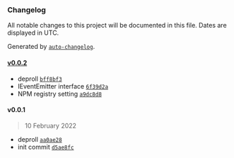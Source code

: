 ### Changelog

All notable changes to this project will be documented in this file. Dates are displayed in UTC.

Generated by [`auto-changelog`](https://github.com/CookPete/auto-changelog).

#### [v0.0.2](https://github.com/nbsolutions-ca/event-js/compare/v0.0.1...v0.0.2)

- deproll [`bff8bf3`](https://github.com/nbsolutions-ca/event-js/commit/bff8bf304e6fb88e751d30e2ec1c12bee5e0f630)
- IEventEmitter interface [`6f39d2a`](https://github.com/nbsolutions-ca/event-js/commit/6f39d2a1b006b7757af42daa5ccbdc48f73bd9ee)
- NPM registry setting [`a9dc8d8`](https://github.com/nbsolutions-ca/event-js/commit/a9dc8d8e4e4ad3e1ef86b41f2786d2b9adbd3847)

#### v0.0.1

> 10 February 2022

- deproll [`aa0ae28`](https://github.com/nbsolutions-ca/event-js/commit/aa0ae28cc1b797cf9515e3ddb4ff1fcab941dab1)
- init commit [`d5ae8fc`](https://github.com/nbsolutions-ca/event-js/commit/d5ae8fc4049c6f7556c9152fdbc78e8391cf2448)
